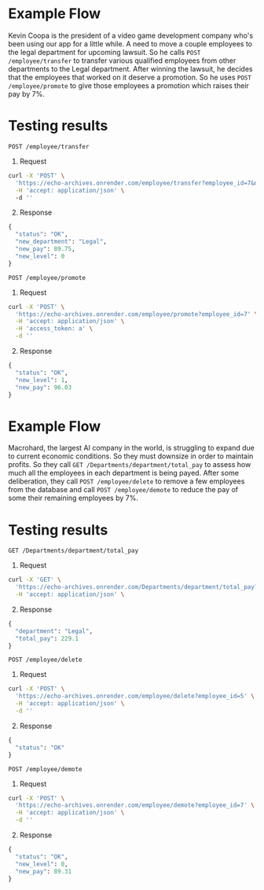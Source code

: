 # Example Flow
Kevin Coopa is the president of a video game development company who's been using our app for a little while. A need to move a couple employees to the legal department for upcoming lawsuit. So he calls `POST /employee/transfer` to transfer various qualified employees from other departments to the Legal department. After winning the lawsuit, he decides that the employees that worked on it deserve a promotion. So he uses `POST /employee/promote` to give those employees a promotion which raises their pay by 7%. 


# Testing results
`POST /employee/transfer`

1. Request
```bash
curl -X 'POST' \
  'https://echo-archives.onrender.com/employee/transfer?employee_id=7&new_department=Legal' \
  -H 'accept: application/json' \ 
  -d ''
```

2. Response
```python
{
  "status": "OK",
  "new_department": "Legal",
  "new_pay": 89.75,
  "new_level": 0
}
```

`POST /employee/promote`

1. Request
```bash
curl -X 'POST' \
  'https://echo-archives.onrender.com/employee/promote?employee_id=7' \
  -H 'accept: application/json' \
  -H 'access_token: a' \
  -d ''
```

2. Response
```python
{
  "status": "OK",
  "new_level": 1,
  "new_pay": 96.03
}
```


# Example Flow
Macrohard, the largest AI company in the world, is struggling to expand due to current economic conditions. So they must downsize in order to maintain profits. So they call `GET /Departments/department/total_pay` to assess how much all the employees in each department is being payed. After some deliberation, they call `POST /employee/delete` to remove a few employees from the database and call `POST /employee/demote` to reduce the pay of some their remaining employees by 7%.

# Testing results
`GET /Departments/department/total_pay`

1. Request
```bash
curl -X 'GET' \
  'https://echo-archives.onrender.com/Departments/department/total_pay?department_name=Legal' \
  -H 'accept: application/json' \
```

2. Response
```python
{
  "department": "Legal",
  "total_pay": 229.1
}
```

`POST /employee/delete`

1. Request
```bash
curl -X 'POST' \
  'https://echo-archives.onrender.com/employee/delete?employee_id=5' \
  -H 'accept: application/json' \
  -d ''
```

2. Response
```python
{
  "status": "OK"
}
```

`POST /employee/demote`

1. Request
```bash
curl -X 'POST' \
  'https://echo-archives.onrender.com/employee/demote?employee_id=7' \
  -H 'accept: application/json' \
  -d ''
```

2. Response
```python
{
  "status": "OK",
  "new_level": 0,
  "new_pay": 89.31
}
```